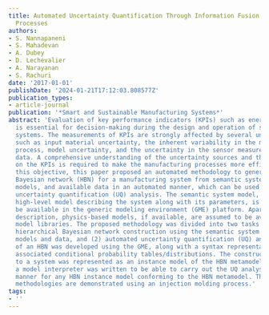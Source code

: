 ```yaml
---
title: Automated Uncertainty Quantification Through Information Fusion in Manufacturing
  Processes
authors:
- S. Nannapaneni
- S. Mahadevan
- A. Dubey
- D. Lechevalier
- A. Narayanan
- S. Rachuri
date: '2017-01-01'
publishDate: '2024-01-21T17:12:03.808577Z'
publication_types:
- article-journal
publication: '*Smart and Sustainable Manufacturing Systems*'
abstract: 'Evaluation of key performance indicators (KPIs) such as energy consumption
  is essential for decision-making during the design and operation of smart manufacturing
  systems. The measurements of KPIs are strongly affected by several uncertainty sources
  such as input material uncertainty, the inherent variability in the manufacturing
  process, model uncertainty, and the uncertainty in the sensor measurements of operational
  data. A comprehensive understanding of the uncertainty sources and their effect
  on the KPIs is required to make the manufacturing processes more efficient. Towards
  this objective, this paper proposed an automated methodology to generate a hierarchical
  Bayesian network (HBN) for a manufacturing system from semantic system models, physics-based
  models, and available data in an automated manner, which can be used to perform
  uncertainty quantification (UQ) analysis. The semantic system model, which is a
  high-level model describing the system along with its parameters, is assumed to
  be available in the generic modeling environment (GME) platform. Apart from semantic
  description, physics-based models, if available, are assumed to be available in
  model libraries. The proposed methodology was divided into two tasks: (1) automated
  hierarchical Bayesian network construction using the semantic system model, available
  models and data, and (2) automated uncertainty quantification (UQ) analysis. A metamodel
  of an HBN was developed using the GME, along with a syntax representation for the
  associated conditional probability tables/distributions. The constructed HBN corresponding
  to a system was represented as an instance model of the HBN metamodel. On the metamodel,
  a model interpreter was written to be able to carry out the UQ analysis in an automated
  manner for any HBN instance model conforming to the HBN metamodel. The proposed
  methodologies are demonstrated using an injection molding process.'
tags:
- ''
---
```

